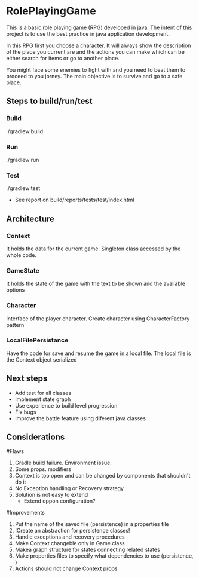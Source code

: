 # RolePlayingGame
This is a basic role playing game (RPG) developed in java. The intent of this project is to use the best practice in java application development.

In this RPG first you choose a character. It will always show the description of the place you current are and the actions you can make which can be either search for items or go to another place.

You might face some enemies to fight with and you need to beat them to proceed to you jorney. The main objective is to survive and go to a safe place.

##  Steps to build/run/test
### Build
./gradlew build

### Run
./gradlew run

### Test
./gradlew test
* See report on build/reports/tests/test/index.html

## Architecture
### Context
It holds the data for the current game. Singleton class accessed by the whole code.
### GameState
It holds the state of the game with the text to be shown and the available options
### Character
Interface of the player character. Create character using CharacterFactory pattern
### LocalFilePersistance
Have the code for save and resume the game in a local file. The local file is the Context object serialized

## Next steps
* Add test for all classes
* Implement state graph
* Use experience to build level progression
* Fix bugs
* Improve the battle feature using diferent java classes

## Considerations
#Flaws
1. Gradle build failure. Environment issue.
2. Some props. modifiers
3. Context is too open and can be changed by components that shouldn't do it
4. No Exception handling or Recovery strategy
5. Solution is not easy to extend
	*  Extend oppon configuration?

#Improvements
1. Put the name of the saved file (persistence) in a properties file
2. !Create an abstraction for persistence classes!
3. Handle exceptions and recovery procedures
4. Make Context changeble only in Game.class
5. Makea graph structure for states connecting related states
6. Make properties files to specify what dependencies to use (persistence, )
7. Actions should not change Context props

